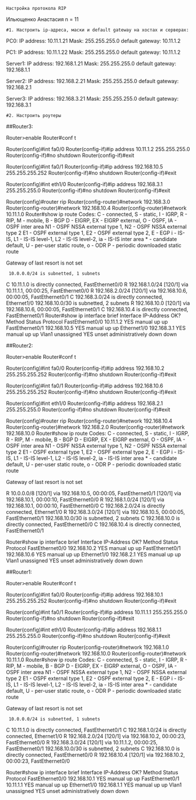 	Настройка протокола RIP

Ильющенко Анастасия
n = 11



	#1. Настроить ip-адреса, маски и default gateway на хостах и серверах:
PC0:
	IP address:			10.11.1.21
	Mask:				255.255.255.0
	default gateway:	10.11.1.2

PC1:
	IP address:			10.11.1.22
	Mask:				255.255.255.0
	default gateway:	10.11.1.2

Server1:
	IP address:			192.168.1.21
	Mask:				255.255.255.0
	default gateway:	192.168.1.1

Server2:
	IP address:			192.168.2.21
	Mask:				255.255.255.0
	default gateway:	192.168.2.1

Server3:
	IP address:			192.168.3.21
	Mask:				255.255.255.0
	default gateway:	192.168.3.1




	#2. Настроить роутеры
##Router3:

Router>enable
Router#conf t

Router(config)#int fa0/0 
Router(config-if)#ip address 10.11.1.2 255.255.255.0
Router(config-if)#no shutdown 
Router(config-if)#exit 

Router(config)#int fa0/1 
Router(config-if)#ip address 192.168.10.5 255.255.255.252 
Router(config-if)#no shutdown 
Router(config-if)#exit

Router(config)#int eth1/0 
Router(config-if)#ip address 192.168.3.1 255.255.255.0 
Router(config-if)#no shutdown 
Router(config-if)#exit

Router(config)#router rip
Router(config-router)#network 192.168.3.0
Router(config-router)#network 192.168.10.4
Router(config-router)#network 10.11.1.0
Router#show ip route
Codes: C - connected, S - static, I - IGRP, R - RIP, M - mobile, B - BGP
       D - EIGRP, EX - EIGRP external, O - OSPF, IA - OSPF inter area
       N1 - OSPF NSSA external type 1, N2 - OSPF NSSA external type 2
       E1 - OSPF external type 1, E2 - OSPF external type 2, E - EGP
       i - IS-IS, L1 - IS-IS level-1, L2 - IS-IS level-2, ia - IS-IS inter area
       * - candidate default, U - per-user static route, o - ODR
       P - periodic downloaded static route

Gateway of last resort is not set

     10.0.0.0/24 is subnetted, 1 subnets
C       10.11.1.0 is directly connected, FastEthernet0/0
R    192.168.1.0/24 [120/1] via 10.11.1.1, 00:00:25, FastEthernet0/0
R    192.168.2.0/24 [120/1] via 192.168.10.6, 00:00:05, FastEthernet0/1
C    192.168.3.0/24 is directly connected, Ethernet1/0
     192.168.10.0/30 is subnetted, 2 subnets
R       192.168.10.0 [120/1] via 192.168.10.6, 00:00:05, FastEthernet0/1
C       192.168.10.4 is directly connected, FastEthernet0/1
Router#show ip interface brief
Interface              IP-Address      OK? Method Status                Protocol 
FastEthernet0/0        10.11.1.2       YES manual up                    up 
FastEthernet0/1        192.168.10.5    YES manual up                    up 
Ethernet1/0            192.168.3.1     YES manual up                    up 
Vlan1                  unassigned      YES unset  administratively down down




##Router2:

Router>enable
Router#conf t

Router(config)#int fa0/0 
Router(config-if)#ip address 192.168.10.2 255.255.255.252
Router(config-if)#no shutdown 
Router(config-if)#exit 

Router(config)#int fa0/1 
Router(config-if)#ip address 192.168.10.6 255.255.255.252 
Router(config-if)#no shutdown 
Router(config-if)#exit

Router(config)#int eth1/0 
Router(config-if)#ip address 192.168.2.1 255.255.255.0 
Router(config-if)#no shutdown 
Router(config-if)#exit

Router(config)#router rip
Router(config-router)#network 192.168.10.4
Router(config-router)#network 192.168.2.0
Router(config-router)#network 192.168.10.0
Router#show ip route
Codes: C - connected, S - static, I - IGRP, R - RIP, M - mobile, B - BGP
       D - EIGRP, EX - EIGRP external, O - OSPF, IA - OSPF inter area
       N1 - OSPF NSSA external type 1, N2 - OSPF NSSA external type 2
       E1 - OSPF external type 1, E2 - OSPF external type 2, E - EGP
       i - IS-IS, L1 - IS-IS level-1, L2 - IS-IS level-2, ia - IS-IS inter area
       * - candidate default, U - per-user static route, o - ODR
       P - periodic downloaded static route

Gateway of last resort is not set

R    10.0.0.0/8 [120/1] via 192.168.10.5, 00:00:05, FastEthernet0/1
                [120/1] via 192.168.10.1, 00:00:10, FastEthernet0/0
R    192.168.1.0/24 [120/1] via 192.168.10.1, 00:00:10, FastEthernet0/0
C    192.168.2.0/24 is directly connected, Ethernet1/0
R    192.168.3.0/24 [120/1] via 192.168.10.5, 00:00:05, FastEthernet0/1
     192.168.10.0/30 is subnetted, 2 subnets
C       192.168.10.0 is directly connected, FastEthernet0/0
C       192.168.10.4 is directly connected, FastEthernet0/1

Router#show ip interface brief
Interface              IP-Address      OK? Method Status                Protocol 
FastEthernet0/0        192.168.10.2    YES manual up                    up 
FastEthernet0/1        192.168.10.6    YES manual up                    up 
Ethernet1/0            192.168.2.1     YES manual up                    up 
Vlan1                  unassigned      YES unset  administratively down down



##Router1:

Router>enable
Router#conf t

Router(config)#int fa0/0 
Router(config-if)#ip address 192.168.10.1 255.255.255.252
Router(config-if)#no shutdown 
Router(config-if)#exit 

Router(config)#int fa0/1 
Router(config-if)#ip address 10.11.1.1 255.255.255.0
Router(config-if)#no shutdown 
Router(config-if)#exit

Router(config)#int eth1/0 
Router(config-if)#ip address 192.168.1.1 255.255.255.0 
Router(config-if)#no shutdown 
Router(config-if)#exit

Router(config)#router rip
Router(config-router)#network 192.168.1.0
Router(config-router)#network 192.168.10.0
Router(config-router)#network 10.11.1.0
Router#show ip route
Codes: C - connected, S - static, I - IGRP, R - RIP, M - mobile, B - BGP
       D - EIGRP, EX - EIGRP external, O - OSPF, IA - OSPF inter area
       N1 - OSPF NSSA external type 1, N2 - OSPF NSSA external type 2
       E1 - OSPF external type 1, E2 - OSPF external type 2, E - EGP
       i - IS-IS, L1 - IS-IS level-1, L2 - IS-IS level-2, ia - IS-IS inter area
       * - candidate default, U - per-user static route, o - ODR
       P - periodic downloaded static route

Gateway of last resort is not set

     10.0.0.0/24 is subnetted, 1 subnets
C       10.11.1.0 is directly connected, FastEthernet0/1
C    192.168.1.0/24 is directly connected, Ethernet1/0
R    192.168.2.0/24 [120/1] via 192.168.10.2, 00:00:23, FastEthernet0/0
R    192.168.3.0/24 [120/1] via 10.11.1.2, 00:00:25, FastEthernet0/1
     192.168.10.0/30 is subnetted, 2 subnets
C       192.168.10.0 is directly connected, FastEthernet0/0
R       192.168.10.4 [120/1] via 192.168.10.2, 00:00:23, FastEthernet0/0

Router#show ip interface brief
Interface              IP-Address      OK? Method Status                Protocol 
FastEthernet0/0        192.168.10.1    YES manual up                    up 
FastEthernet0/1        10.11.1.1       YES manual up                    up 
Ethernet1/0            192.168.1.1     YES manual up                    up 
Vlan1                  unassigned      YES unset  administratively down down
